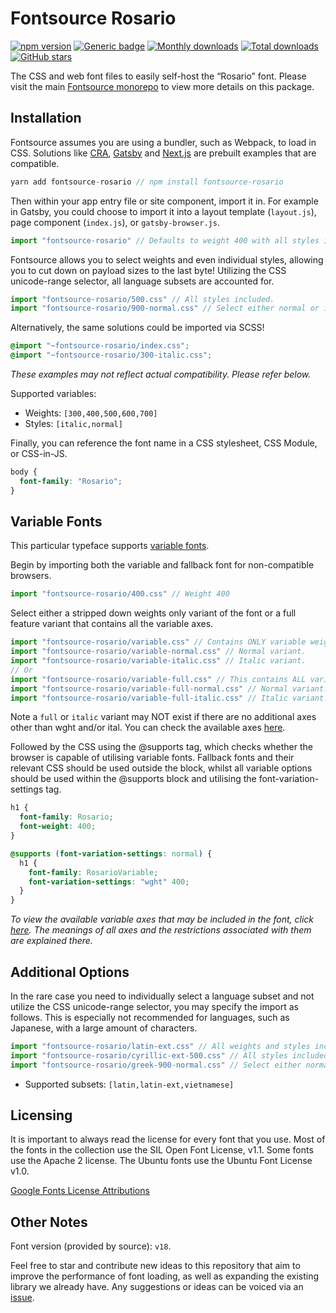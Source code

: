 # Fontsource Rosario

[![npm version](https://badge.fury.io/js/fontsource-rosario.svg)](https://www.npmjs.com/package/fontsource-rosario) [![Generic badge](https://img.shields.io/badge/fontsource-passing-brightgreen)](https://github.com/fontsource/fontsource) [![Monthly downloads](https://badgen.net/npm/dm/fontsource-rosario)](https://github.com/fontsource/fontsource) [![Total downloads](https://badgen.net/npm/dt/fontsource-rosario)](https://github.com/fontsource/fontsource) [![GitHub stars](https://img.shields.io/github/stars/DecliningLotus/fontsource.svg?style=social&label=Star)](https://github.com/fontsource/fontsource/stargazers)

The CSS and web font files to easily self-host the “Rosario” font. Please visit the main [Fontsource monorepo](https://github.com/fontsource/fontsource) to view more details on this package.

## Installation

Fontsource assumes you are using a bundler, such as Webpack, to load in CSS. Solutions like [CRA](https://create-react-app.dev/), [Gatsby](https://www.gatsbyjs.org/) and [Next.js](https://nextjs.org/) are prebuilt examples that are compatible.

```javascript
yarn add fontsource-rosario // npm install fontsource-rosario
```

Then within your app entry file or site component, import it in. For example in Gatsby, you could choose to import it into a layout template (`layout.js`), page component (`index.js`), or `gatsby-browser.js`.

```javascript
import "fontsource-rosario" // Defaults to weight 400 with all styles included.
```

Fontsource allows you to select weights and even individual styles, allowing you to cut down on payload sizes to the last byte! Utilizing the CSS unicode-range selector, all language subsets are accounted for.

```javascript
import "fontsource-rosario/500.css" // All styles included.
import "fontsource-rosario/900-normal.css" // Select either normal or italic.
```

Alternatively, the same solutions could be imported via SCSS!

```scss
@import "~fontsource-rosario/index.css";
@import "~fontsource-rosario/300-italic.css";
```

_These examples may not reflect actual compatibility. Please refer below._

Supported variables:

- Weights: `[300,400,500,600,700]`
- Styles: `[italic,normal]`

Finally, you can reference the font name in a CSS stylesheet, CSS Module, or CSS-in-JS.

```css
body {
  font-family: "Rosario";
}
```

## Variable Fonts

This particular typeface supports [variable fonts](https://developer.mozilla.org/en-US/docs/Web/CSS/CSS_Fonts/Variable_Fonts_Guide).

Begin by importing both the variable and fallback font for non-compatible browsers.

```js
import "fontsource-rosario/400.css" // Weight 400
```

Select either a stripped down weights only variant of the font or a full feature variant that contains all the variable axes.

```js
import "fontsource-rosario/variable.css" // Contains ONLY variable weights and no other axes. Both normal and italic.
import "fontsource-rosario/variable-normal.css" // Normal variant.
import "fontsource-rosario/variable-italic.css" // Italic variant.
// Or
import "fontsource-rosario/variable-full.css" // This contains ALL variable axes. Font files are larger. Both normal and italic.
import "fontsource-rosario/variable-full-normal.css" // Normal variant.
import "fontsource-rosario/variable-full-italic.css" // Italic variant.
```

Note a `full` or `italic` variant may NOT exist if there are no additional axes other than wght and/or ital. You can check the available axes [here](https://fonts.google.com/variablefonts).

Followed by the CSS using the @supports tag, which checks whether the browser is capable of utilising variable fonts. Fallback fonts and their relevant CSS should be used outside the block, whilst all variable options should be used within the @supports block and utilising the font-variation-settings tag.

```css
h1 {
  font-family: Rosario;
  font-weight: 400;
}

@supports (font-variation-settings: normal) {
  h1 {
    font-family: RosarioVariable;
    font-variation-settings: "wght" 400;
  }
}
```

_To view the available variable axes that may be included in the font, click [here](https://fonts.google.com/variablefonts). The meanings of all axes and the restrictions associated with them are explained there._

## Additional Options

In the rare case you need to individually select a language subset and not utilize the CSS unicode-range selector, you may specify the import as follows. This is especially not recommended for languages, such as Japanese, with a large amount of characters.

```javascript
import "fontsource-rosario/latin-ext.css" // All weights and styles included.
import "fontsource-rosario/cyrillic-ext-500.css" // All styles included.
import "fontsource-rosario/greek-900-normal.css" // Select either normal or italic.
```

- Supported subsets: `[latin,latin-ext,vietnamese]`

## Licensing

It is important to always read the license for every font that you use.
Most of the fonts in the collection use the SIL Open Font License, v1.1. Some fonts use the Apache 2 license. The Ubuntu fonts use the Ubuntu Font License v1.0.

[Google Fonts License Attributions](https://fonts.google.com/attribution)

## Other Notes

Font version (provided by source): `v18`.

Feel free to star and contribute new ideas to this repository that aim to improve the performance of font loading, as well as expanding the existing library we already have. Any suggestions or ideas can be voiced via an [issue](https://github.com/fontsource/fontsource/issues).
